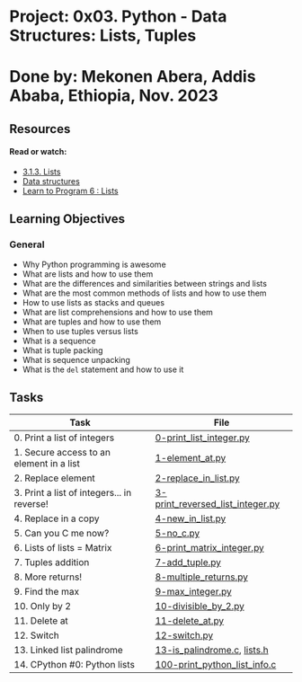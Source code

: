 # Project: 0x03. Python - Data Structures: Lists, Tuples

# Done by: Mekonen Abera, Addis Ababa, Ethiopia, Nov. 2023

## Resources

#### Read or watch:

* [3.1.3. Lists](https://intranet.alxswe.com/rltoken/VarQbHxfmbnpGnaGp3Nb_A)
* [Data structures](https://intranet.alxswe.com/rltoken/2aa8Mp-V2eSieGeX3OX8yQ)
* [Learn to Program 6 : Lists](https://intranet.alxswe.com/rltoken/BX2_CuHj1sq4eYGiXbCYSg)
## Learning Objectives

### General

* Why Python programming is awesome
* What are lists and how to use them
* What are the differences and similarities between strings and lists
* What are the most common methods of lists and how to use them
* How to use lists as stacks and queues
* What are list comprehensions and how to use them
* What are tuples and how to use them
* When to use tuples versus lists
* What is a sequence
* What is tuple packing
* What is sequence unpacking
* What is the <code>del</code> statement and how to use it
## Tasks

| Task | File |
| ---- | ---- |
| 0. Print a list of integers | [0-print_list_integer.py](./0-print_list_integer.py) |
| 1. Secure access to an element in a list | [1-element_at.py](./1-element_at.py) |
| 2. Replace element | [2-replace_in_list.py](./2-replace_in_list.py) |
| 3. Print a list of integers... in reverse! | [3-print_reversed_list_integer.py](./3-print_reversed_list_integer.py) |
| 4. Replace in a copy | [4-new_in_list.py](./4-new_in_list.py) |
| 5. Can you C me now? | [5-no_c.py](./5-no_c.py) |
| 6. Lists of lists = Matrix | [6-print_matrix_integer.py](./6-print_matrix_integer.py) |
| 7. Tuples addition | [7-add_tuple.py](./7-add_tuple.py) |
| 8. More returns! | [8-multiple_returns.py](./8-multiple_returns.py) |
| 9. Find the max | [9-max_integer.py](./9-max_integer.py) |
| 10. Only by 2 | [10-divisible_by_2.py](./10-divisible_by_2.py) |
| 11. Delete at | [11-delete_at.py](./11-delete_at.py) |
| 12. Switch | [12-switch.py](./12-switch.py) |
| 13. Linked list palindrome | [13-is_palindrome.c](./13-is_palindrome.c), [lists.h](./lists.h) |
| 14. CPython #0: Python lists | [100-print_python_list_info.c](./100-print_python_list_info.c) |

